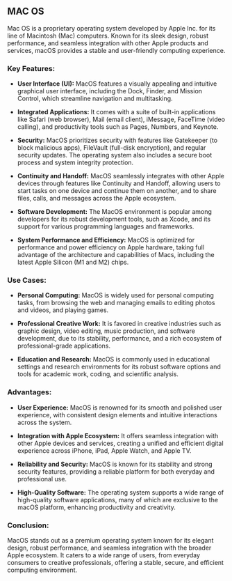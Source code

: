 ## MAC OS

Mac OS is a proprietary operating system developed by Apple Inc. for its line of Macintosh (Mac) computers. Known for its sleek design, robust performance, and seamless integration with other Apple products and services, macOS provides a stable and user-friendly computing experience.

### Key Features:

- **User Interface (UI):** MacOS features a visually appealing and intuitive graphical user interface, including the Dock, Finder, and Mission Control, which streamline navigation and multitasking.

- **Integrated Applications:** It comes with a suite of built-in applications like Safari (web browser), Mail (email client), iMessage, FaceTime (video calling), and productivity tools such as Pages, Numbers, and Keynote.

- **Security:** MacOS prioritizes security with features like Gatekeeper (to block malicious apps), FileVault (full-disk encryption), and regular security updates. The operating system also includes a secure boot process and system integrity protection.

- **Continuity and Handoff:** MacOS seamlessly integrates with other Apple devices through features like Continuity and Handoff, allowing users to start tasks on one device and continue them on another, and to share files, calls, and messages across the Apple ecosystem.

- **Software Development:** The MacOS environment is popular among developers for its robust development tools, such as Xcode, and its support for various programming languages and frameworks.

- **System Performance and Efficiency:** MacOS is optimized for performance and power efficiency on Apple hardware, taking full advantage of the architecture and capabilities of Macs, including the latest Apple Silicon (M1 and M2) chips.

### Use Cases:

- **Personal Computing:** MacOS is widely used for personal computing tasks, from browsing the web and managing emails to editing photos and videos, and playing games.

- **Professional Creative Work:** It is favored in creative industries such as graphic design, video editing, music production, and software development, due to its stability, performance, and a rich ecosystem of professional-grade applications.

- **Education and Research:** MacOS is commonly used in educational settings and research environments for its robust software options and tools for academic work, coding, and scientific analysis.

### Advantages:

- **User Experience:** MacOS is renowned for its smooth and polished user experience, with consistent design elements and intuitive interactions across the system.

- **Integration with Apple Ecosystem:** It offers seamless integration with other Apple devices and services, creating a unified and efficient digital experience across iPhone, iPad, Apple Watch, and Apple TV.

- **Reliability and Security:** MacOS is known for its stability and strong security features, providing a reliable platform for both everyday and professional use.

- **High-Quality Software:** The operating system supports a wide range of high-quality software applications, many of which are exclusive to the macOS platform, enhancing productivity and creativity.

### Conclusion:

MacOS stands out as a premium operating system known for its elegant design, robust performance, and seamless integration with the broader Apple ecosystem. It caters to a wide range of users, from everyday consumers to creative professionals, offering a stable, secure, and efficient computing environment.
